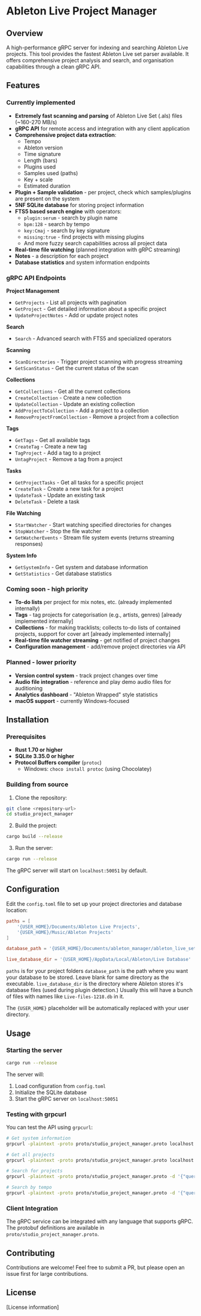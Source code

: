 # Ableton Live Project Manager

## Overview

A high-performance gRPC server for indexing and searching Ableton Live projects. This tool provides the fastest Ableton Live set parser available. It offers comprehensive project analysis and search, and organisation capabilities through a clean gRPC API.

## Features

### Currently implemented

- **Extremely fast scanning and parsing** of Ableton Live Set (.als) files (~160-270 MB/s)
- **gRPC API** for remote access and integration with any client application
- **Comprehensive project data extraction**:
    - Tempo
    - Ableton version
    - Time signature
    - Length (bars)
    - Plugins used
    - Samples used (paths)
    - Key + scale
    - Estimated duration
- **Plugin + Sample validation** - per project, check which samples/plugins are present on the system
- **5NF SQLite database** for storing project information
- **FTS5 based search engine** with operators:
    - `plugin:serum` - search by plugin name
    - `bpm:128` - search by tempo
    - `key:Cmaj` - search by key signature
    - `missing:true` - find projects with missing plugins
    - And more fuzzy search capabilities across all project data
- **Real-time file watching** (planned integration with gRPC streaming)
- **Notes** - a description for each project
- **Database statistics** and system information endpoints

### gRPC API Endpoints

**Project Management**

- `GetProjects` - List all projects with pagination
- `GetProject` - Get detailed information about a specific project
- `UpdateProjectNotes` - Add or update project notes

**Search**

- `Search` - Advanced search with FTS5 and specialized operators

**Scanning**

- `ScanDirectories` - Trigger project scanning with progress streaming
- `GetScanStatus` - Get the current status of the scan

**Collections**

- `GetCollections` - Get all the current collections
- `CreateCollection` - Create a new collection
- `UpdateCollection` - Update an existing collection
- `AddProjectToCollection` - Add a project to a collection
- `RemoveProjectFromCollection` - Remove a project from a collection

**Tags**

- `GetTags` - Get all available tags
- `CreateTag` - Create a new tag
- `TagProject` - Add a tag to a project
- `UntagProject` - Remove a tag from a project

**Tasks**

- `GetProjectTasks` - Get all tasks for a specific project
- `CreateTask` - Create a new task for a project
- `UpdateTask` - Update an existing task
- `DeleteTask` - Delete a task

**File Watching**

- `StartWatcher` - Start watching specified directories for changes
- `StopWatcher` - Stop the file watcher
- `GetWatcherEvents` - Stream file system events (returns streaming responses)

**System Info**

- `GetSystemInfo` - Get system and database information
- `GetStatistics` - Get database statistics

### Coming soon - high priority

- **To-do lists** per project for mix notes, etc. (already implemented internally)
- **Tags** - tag projects for categorisation (e.g., artists, genres) [already implemented internally]
- **Collections** - for making tracklists; collects to-do lists of contained projects, support for cover art [already implemented internally]
- **Real-time file watcher streaming** - get notified of project changes
- **Configuration management** - add/remove project directories via API

### Planned - lower priority

- **Version control system** - track project changes over time
- **Audio file integration** - reference and play demo audio files for auditioning
- **Analytics dashboard** - "Ableton Wrapped" style statistics
- **macOS support** - currently Windows-focused

## Installation

### Prerequisites

- **Rust 1.70 or higher**
- **SQLite 3.35.0 or higher**
- **Protocol Buffers compiler** (`protoc`)
  - Windows: `choco install protoc` (using Chocolatey)

### Building from source

1. Clone the repository:
```bash
git clone <repository-url>
cd studio_project_manager
```

2. Build the project:
```bash
cargo build --release
```

3. Run the server:
```bash
cargo run --release
```

The gRPC server will start on `localhost:50051` by default.

## Configuration

Edit the `config.toml` file to set up your project directories and database location:

```toml
paths = [
    '{USER_HOME}/Documents/Ableton Live Projects',
    '{USER_HOME}/Music/Ableton Projects'
]

database_path = '{USER_HOME}/Documents/ableton_manager/ableton_live_sets.db'

live_database_dir = '{USER_HOME}/AppData/Local/Ableton/Live Database'
```

`paths` is for your project folders
`database_path` is the path where you want your database to be stored. Leave blank for same directory as the executable.
`live_database_dir` is the directory where Ableton stores it's database files (used during plugin detection.) Usually this will have a bunch of files with names like `Live-files-1218.db` in it.

The `{USER_HOME}` placeholder will be automatically replaced with your user directory.

## Usage

### Starting the server

```bash
cargo run --release
```

The server will:
1. Load configuration from `config.toml`
2. Initialize the SQLite database
3. Start the gRPC server on `localhost:50051`

### Testing with grpcurl

You can test the API using `grpcurl`:

```bash
# Get system information
grpcurl -plaintext -proto proto/studio_project_manager.proto localhost:50051 studio_project_manager.StudioProjectManager/GetSystemInfo

# Get all projects
grpcurl -plaintext -proto proto/studio_project_manager.proto localhost:50051 studio_project_manager.StudioProjectManager/GetProjects

# Search for projects
grpcurl -plaintext -proto proto/studio_project_manager.proto -d '{"query": "plugin:serum"}' localhost:50051 studio_project_manager.StudioProjectManager/Search

# Search by tempo
grpcurl -plaintext -proto proto/studio_project_manager.proto -d '{"query": "bpm:128"}' localhost:50051 studio_project_manager.StudioProjectManager/Search
```

### Client Integration

The gRPC service can be integrated with any language that supports gRPC. The protobuf definitions are available in `proto/studio_project_manager.proto`.

## Contributing

Contributions are welcome! Feel free to submit a PR, but please open an issue first for large contributions.

## License

[License information]
